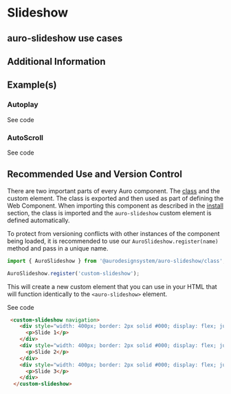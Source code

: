 <!--
The index.md file is a compiled document. No edits should be made directly to this file.
README.md is created by running `npm run build:docs`.
This file is generated based on a template fetched from `./docs/partials/index.md`
-->

# Slideshow

<!-- AURO-GENERATED-CONTENT:START (FILE:src=./../docs/partials/description.md) -->
<!-- AURO-GENERATED-CONTENT:END -->

## auro-slideshow use cases

<!-- AURO-GENERATED-CONTENT:START (FILE:src=./../docs/partials/useCases.md) -->
<!-- AURO-GENERATED-CONTENT:END -->

## Additional Information

<!-- AURO-GENERATED-CONTENT:START (FILE:src=./../docs/partials/readmeAddlInfo.md) -->
<!-- AURO-GENERATED-CONTENT:END -->

## Example(s)

### Autoplay

<div class="exampleWrapper">
  <!-- AURO-GENERATED-CONTENT:START (FILE:src=./../apiExamples/autoplay.html) -->
  <!-- AURO-GENERATED-CONTENT:END -->
</div>

<auro-accordion alignRight>
  <span slot="trigger">See code</span>

<!-- AURO-GENERATED-CONTENT:START (CODE:src=./../apiExamples/autoplay.html) -->
<!-- AURO-GENERATED-CONTENT:END -->

</auro-accordion>


### AutoScroll

<div class="exampleWrapper">
  <!-- AURO-GENERATED-CONTENT:START (FILE:src=./../apiExamples/autoscroll.html) -->
  <!-- AURO-GENERATED-CONTENT:END -->
</div>

<auro-accordion alignRight>
  <span slot="trigger">See code</span>

<!-- AURO-GENERATED-CONTENT:START (CODE:src=./../apiExamples/autoscroll.html) -->
<!-- AURO-GENERATED-CONTENT:END -->

</auro-accordion>

## Recommended Use and Version Control

There are two important parts of every Auro component. The <a href="https://developer.mozilla.org/en-US/docs/Web/JavaScript/Reference/Classes">class</a> and the custom element. The class is exported and then used as part of defining the Web Component. When importing this component as described in the <a href="#install">install</a> section, the class is imported and the `auro-slideshow` custom element is defined automatically.

To protect from versioning conflicts with other instances of the component being loaded, it is recommended to use our `AuroSlideshow.register(name)` method and pass in a unique name.

```js
import { AuroSlideshow } from '@aurodesignsystem/auro-slideshow/class';

AuroSlideshow.register('custom-slideshow');
```

This will create a new custom element that you can use in your HTML that will function identically to the `<auro-slideshow>` element.

<div class="exampleWrapper">
  <!-- AURO-GENERATED-CONTENT:START (FILE:src=./../apiExamples/custom.html) -->
  <!-- AURO-GENERATED-CONTENT:END -->
</div>

<auro-accordion alignRight>
  <span slot="trigger">See code</span>
  
```html
 <custom-slideshow navigation>
    <div style="width: 400px; border: 2px solid #000; display: flex; justify-content: center;">
      <p>Slide 1</p>
    </div>
    <div style="width: 400px; border: 2px solid #000; display: flex; justify-content: center;">
      <p>Slide 2</p>
    </div>
    <div style="width: 400px; border: 2px solid #000; display: flex; justify-content: center;">
      <p>Slide 3</p>
    </div>
  </custom-slideshow>
  ```
  
</auro-accordion>
